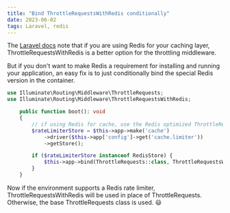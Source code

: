 ```yaml
---
title: "Bind ThrottleRequestsWithRedis conditionally"
date: 2023-06-02
tags: Laravel, redis
---
```


The [Laravel docs](https://laravel.com/docs/10.x/routing#throttling-with-redis) note that if you are using Redis for your caching layer, ThrottleRequestsWithRedis is a better option for the throttling middleware.

But if you don't want to make Redis a requirement for installing and running your application, an easy fix is to just conditionally bind the special Redis version in the container.

```php
use Illuminate\Routing\Middleware\ThrottleRequests;
use Illuminate\Routing\Middleware\ThrottleRequestsWithRedis;

    public function boot(): void
    {
        // if using Redis for cache, use the Redis optimized ThrottleRequests middleware
        $rateLimiterStore = $this->app->make('cache')
            ->driver($this->app['config']->get('cache.limiter'))
            ->getStore();

        if ($rateLimiterStore instanceof RedisStore) {
            $this->app->bind(ThrottleRequests::class, ThrottleRequestsWithRedis::class);
        }
    }
```

Now if the environment supports a Redis rate limiter, ThrottleRequestsWithRedis will be used in place of ThrottleRequests. Otherwise, the base ThrottleRequests class is used. 😃
